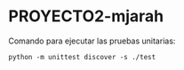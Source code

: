 # PROYECTO2-mjarah

Comando para ejecutar las pruebas unitarias:

```
python -m unittest discover -s ./test
```
